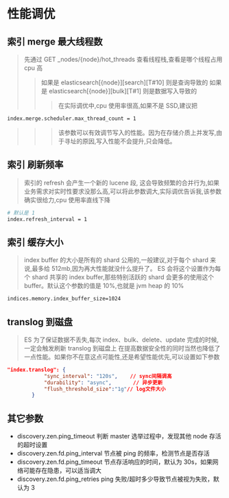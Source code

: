 # 性能调优 
## 索引 merge 最大线程数
> 先通过 GET \_nodes/{node}/hot_threads 查看线程栈,查看是哪个线程占用 cpu 高
> > 如果是 elasticsearch[{node}][search][T#10] 则是查询导致的
> > 如果是 elasticsearch[{node}][bulk][T#1] 则是数据写入导致的
> >
> > > 在实际调优中,cpu 使用率很高,如果不是 SSD,建议把
```sh
index.merge.scheduler.max_thread_count = 1
```
>>> 该参数可以有效调节写入的性能。因为在存储介质上并发写,由于寻址的原因,写入性能不会提升,只会降低。

## 索引 刷新频率
> 索引的 refresh 会产生一个新的 lucene 段, 这会导致频繁的合并行为,如果业务需求对实时性要求没那么高,可以将此参数调大,实际调优告诉我,该参数确实很给力,cpu 使用率直线下降
```sh
# 默认是 1
index.refresh_interval = 1
```

## 索引 缓存大小
> index buffer 的大小是所有的 shard 公用的,一般建议,对于每个 shard 来说,最多给 512mb,因为再大性能就没什么提升了。
> ES 会将这个设置作为每个 shard 共享的 index buffer,那些特别活跃的 shard 会更多的使用这个 buffer。默认这个参数的值是 10%,也就是 jvm heap 的 10%
```sh
indices.memory.index_buffer_size=1024
```

## translog 到磁盘
> ES 为了保证数据不丢失,每次 index、bulk、delete、update 完成的时候,一定会触发刷新 translog 到磁盘上
> 在提高数据安全性的同时当然也降低了一点性能。如果你不在意这点可能性,还是希望性能优先,可以设置如下参数
```json
"index.translog": {
            "sync_interval": "120s",    // sync间隔调高
            "durability": "async",       // 异步更新
            "flush_threshold_size":"1g"// log文件大小
        }

```

## 其它参数
- discovery.zen.ping_timeout                判断 master 选举过程中，发现其他 node 存活的超时设置
- discovery.zen.fd.ping_interval            节点被 ping 的频率，检测节点是否存活
- discovery.zen.fd.ping_timeout           节点存活响应的时间，默认为 30s，如果网络可能存在隐患，可以适当调大
- discovery.zen.fd.ping_retries ping     失败/超时多少导致节点被视为失败，默认为 3
